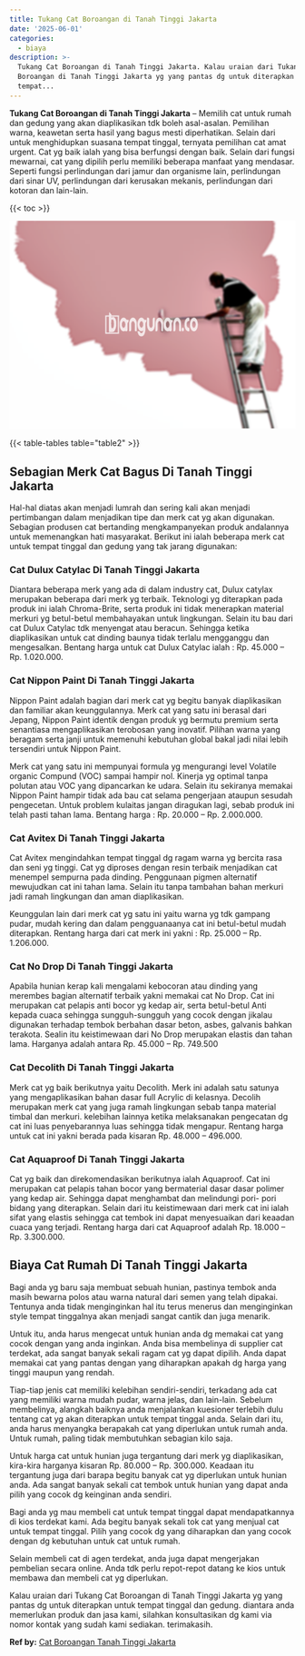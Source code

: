 ```yaml
---
title: Tukang Cat Boroangan di Tanah Tinggi Jakarta
date: '2025-06-01'
categories:
  - biaya
description: >-
  Tukang Cat Boroangan di Tanah Tinggi Jakarta. Kalau uraian dari Tukang Cat
  Boroangan di Tanah Tinggi Jakarta yg yang pantas dg untuk diterapkan untuk
  tempat...
---
```


**Tukang Cat Boroangan di Tanah Tinggi Jakarta** – Memilih cat untuk rumah dan gedung yang akan diaplikasikan tdk boleh asal-asalan. Pemilihan warna, keawetan serta hasil yang bagus mesti diperhatikan. Selain dari untuk menghidupkan suasana tempat tinggal, ternyata pemilihan cat amat urgent. Cat yg baik ialah yang bisa berfungsi dengan baik. Selain dari fungsi mewarnai, cat yang dipilih perlu memiliki beberapa manfaat yang mendasar. Seperti fungsi perlindungan dari jamur dan organisme lain, perlindungan dari sinar UV, perlindungan dari kerusakan mekanis, perlindungan dari kotoran dan lain-lain.

{{< toc >}}

![Tukang Cat Boroangan di Tanah Tinggi Jakarta](/images/jasa-cat-murah19.png)

{{< table-tables table="table2" >}}

## Sebagian Merk Cat Bagus Di Tanah Tinggi Jakarta

Hal-hal diatas akan menjadi lumrah dan sering kali akan menjadi pertimbangan dalam menjadikan tipe dan merk cat yg akan digunakan. Sebagian produsen cat bertanding mengkampanyekan produk andalannya untuk memenangkan hati masyarakat. Berikut ini ialah beberapa merk cat untuk tempat tinggal dan gedung yang tak jarang digunakan:

### Cat Dulux Catylac Di Tanah Tinggi Jakarta

Diantara beberapa merk yang ada di dalam industry cat, Dulux catylax merupakan beberapa dari merk yg terbaik. Teknologi yg diterapkan pada produk ini ialah Chroma-Brite, serta produk ini tidak menerapkan material merkuri yg betul-betul membahayakan untuk lingkungan. Selain itu bau dari cat Dulux Catylac tdk menyengat atau beracun. Sehingga ketika diaplikasikan untuk cat dinding baunya tidak terlalu mengganggu dan mengesalkan. Bentang harga untuk cat Dulux Catylac ialah : Rp. 45.000 – Rp. 1.020.000.

### Cat Nippon Paint Di Tanah Tinggi Jakarta

Nippon Paint adalah bagian dari merk cat yg begitu banyak diaplikasikan dan familiar akan keunggulannya. Merk cat yang satu ini berasal dari Jepang, Nippon Paint identik dengan produk yg bermutu premium serta senantiasa mengaplikasikan terobosan yang inovatif. Pilihan warna yang beragam serta janji untuk memenuhi kebutuhan global bakal jadi nilai lebih tersendiri untuk Nippon Paint.

Merk cat yang satu ini mempunyai formula yg mengurangi level Volatile organic Compund (VOC) sampai hampir nol. Kinerja yg optimal tanpa polutan atau VOC yang dipancarkan ke udara. Selain itu sekiranya memakai Nippon Paint hampir tidak ada bau cat selama pengerjaan ataupun sesudah pengecetan. Untuk problem kulaitas jangan diragukan lagi, sebab produk ini telah pasti tahan lama. Bentang harga : Rp. 20.000 – Rp. 2.000.000.

### Cat Avitex Di Tanah Tinggi Jakarta

Cat Avitex mengindahkan tempat tinggal dg ragam warna yg bercita rasa dan seni yg tinggi. Cat yg diproses dengan resin terbaik menjadikan cat menempel sempurna pada dinding. Penggunaan pigmen alternatif mewujudkan cat ini tahan lama. Selain itu tanpa tambahan bahan merkuri jadi ramah lingkungan dan aman diaplikasikan.

Keunggulan lain dari merk cat yg satu ini yaitu warna yg tdk gampang pudar, mudah kering dan dalam pengguanaanya cat ini betul-betul mudah diterapkan. Rentang harga dari cat merk ini yakni : Rp. 25.000 – Rp. 1.206.000.

### Cat No Drop Di Tanah Tinggi Jakarta

Apabila hunian kerap kali mengalami kebocoran atau dinding yang merembes bagian alternatif terbaik yakni memakai cat No Drop. Cat ini merupakan cat pelapis anti bocor yg kedap air, serta betul-betul Anti kepada cuaca sehingga sungguh-sungguh yang cocok dengan jikalau digunakan terhadap tembok berbahan dasar beton, asbes, galvanis bahkan terakota. Sealin itu keistimewaan dari No Drop merupakan elastis dan tahan lama. Harganya adalah antara Rp. 45.000 – Rp. 749.500

### Cat Decolith Di Tanah Tinggi Jakarta

Merk cat yg baik berikutnya yaitu Decolith. Merk ini adalah satu satunya yang mengaplikasikan bahan dasar full Acrylic di kelasnya. Decolih merupakan merk cat yang juga ramah lingkungan sebab tanpa material timbal dan merkuri. kelebihan lainnya ketika melaksanakan pengecatan dg cat ini luas penyebarannya luas sehingga tidak mengapur. Rentang harga untuk cat ini yakni berada pada kisaran Rp. 48.000 – 496.000.

### Cat Aquaproof Di Tanah Tinggi Jakarta

Cat yg baik dan direkomendasikan berikutnya ialah Aquaproof. Cat ini merupakan cat pelapis tahan bocor yang bermaterial dasar dasar polimer yang kedap air. Sehingga dapat menghambat dan melindungi pori- pori bidang yang diterapkan. Selain dari itu keistimewaan dari merk cat ini ialah sifat yang elastis sehingga cat tembok ini dapat menyesuaikan dari keaadan cuaca yang terjadi. Rentang harga dari cat Aquaproof adalah Rp. 18.000 – Rp. 3.300.000.

## Biaya Cat Rumah Di Tanah Tinggi Jakarta

Bagi anda yg baru saja membuat sebuah hunian, pastinya tembok anda masih bewarna polos atau warna natural dari semen yang telah dipakai. Tentunya anda tidak menginginkan hal itu terus menerus dan menginginkan style tempat tinggalnya akan menjadi sangat cantik dan juga menarik.

Untuk itu, anda harus mengecat untuk hunian anda dg memakai cat yang cocok dengan yang anda inginkan. Anda bisa membelinya di supplier cat terdekat, ada sangat banyak sekali ragam cat yg dapat dipilih. Anda dapat memakai cat yang pantas dengan yang diharapkan apakah dg harga yang tinggi maupun yang rendah.

Tiap-tiap jenis cat memiliki kelebihan sendiri-sendiri, terkadang ada cat yang memiliki warna mudah pudar, warna jelas, dan lain-lain. Sebelum membelinya, alangkah baiknya anda menjalankan kuesioner terlebih dulu tentang cat yg akan diterapkan untuk tempat tinggal anda. Selain dari itu, anda harus menyangka berapakah cat yang diperlukan untuk rumah anda. Untuk rumah, paling tidak membutuhkan sebagian kilo saja.

Untuk harga cat untuk hunian juga tergantung dari merk yg diaplikasikan, kira-kira harganya kisaran Rp. 80.000 – Rp. 300.000. Keadaan itu tergantung juga dari barapa begitu banyak cat yg diperlukan untuk hunian anda. Ada sangat banyak sekali cat tembok untuk hunian yang dapat anda pilih yang cocok dg keinginan anda sendiri.

Bagi anda yg mau membeli cat untuk tempat tinggal dapat mendapatkannya di kios terdekat kami. Ada begitu banyak sekali tok cat yang menjual cat untuk tempat tinggal. Pilih yang cocok dg yang diharapkan dan yang cocok dengan dg kebutuhan untuk cat untuk rumah.

Selain membeli cat di agen terdekat, anda juga dapat mengerjakan pembelian secara online. Anda tdk perlu repot-repot datang ke kios untuk membawa dan membeli cat yg diperlukan.

Kalau uraian dari Tukang Cat Boroangan di Tanah Tinggi Jakarta yg yang pantas dg untuk diterapkan untuk tempat tinggal dan gedung. diantara anda memerlukan produk dan jasa kami, silahkan konsultasikan dg kami via nomor kontak yang sudah kami sediakan. terimakasih.

**Ref by:** [Cat Boroangan Tanah Tinggi Jakarta](https://id.wikipedia.org/wiki/Cat)
